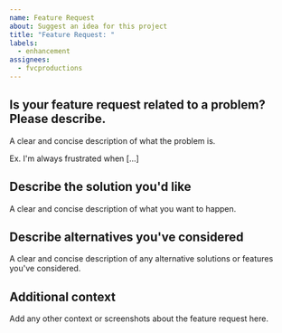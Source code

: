 ```yaml
---
name: Feature Request
about: Suggest an idea for this project
title: "Feature Request: "
labels:
  - enhancement
assignees:
  - fvcproductions
---
```


## Is your feature request related to a problem? Please describe.

A clear and concise description of what the problem is.

Ex. I'm always frustrated when [...]

## Describe the solution you'd like

A clear and concise description of what you want to happen.

## Describe alternatives you've considered

A clear and concise description of any alternative solutions or features you've considered.

## Additional context

Add any other context or screenshots about the feature request here.
